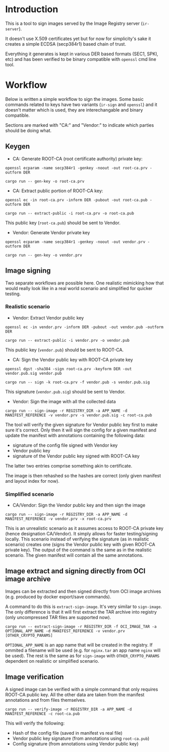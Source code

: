 # Introduction

This is a tool to sign images served by the Image Registry server (`ir-server`).

It doesn't use X.509 certificates yet but for now for simplicity's sake it
creates a simple ECDSA (secp384r1) based chain of trust.

Everything it generates is kept in various DER based formats (SEC1, SPKI, etc)
and has been verified to be binary compatible with `openssl` cmd line tool.

# Workflow

Below is written a simple workflow to sign the images. Some basic commands
related to keys have two variants (`ir-sign` and `openssl`) and it doesn't matter
which is used, they are interechangable and binary compatible.

Sections are marked with "CA:" and "Vendor:" to indicate which parties should be
doing what.

## Keygen

- CA: Generate ROOT-CA (root certificate authority) private key:

```
openssl ecparam -name secp384r1 -genkey -noout -out root-ca.prv -outform DER
```

```
cargo run -- gen-key -o root-ca.prv
```

- CA: Extract public portion of ROOT-CA key:

```
openssl ec -in root-ca.prv -inform DER -pubout -out root-ca.pub -outform DER
```

```
cargo run -- extract-public -i root-ca.prv -o root-ca.pub
```

This public key (`root-ca.pub`) should be sent to Vendor.

- Vendor: Generate Vendor private key

```
openssl ecparam -name secp384r1 -genkey -noout -out vendor.prv -outform DER
```

```
cargo run -- gen-key -o vendor.prv
```

## Image signing

Two separate workflows are possible here. One realistic mimicking how that would
really look like in a real world scenario and simplified for quicker testing.

### Realistic scenario

- Vendor: Extract Vendor public key

```
openssl ec -in vendor.prv -inform DER -pubout -out vendor.pub -outform DER
```

```
cargo run -- extract-public -i vendor.prv -o vendor.pub
```

This public key (`vendor.pub`) should be sent to ROOT-CA.

- CA: Sign the Vendor public key with ROOT-CA private key

```
openssl dgst -sha384 -sign root-ca.prv -keyform DER -out vendor.pub.sig vendor.pub
```

```
cargo run -- sign -k root-ca.prv -f vendor.pub -s vendor.pub.sig
```

This signature (`vendor.pub.sig`) should be sent to Vendor.

- Vendor: Sign the image with all the collected data

```
cargo run -- sign-image -r REGISTRY_DIR -a APP_NAME -d MANIFEST_REFERENCE -v vendor.prv -s vendor.pub.sig -c root-ca.pub
```

The tool will verify the given signature for Vendor public key first to make
sure it's correct. Only then it will sign the config for a given manifest and
update the manifest with annotations containing the following data:

  * signature of the config file signed with Vendor key
  * Vendor public key
  * signature of the Vendor public key signed with ROOT-CA key

The latter two entries comprise something akin to certificate.

The image is then rehashed so the hashes are correct (only given manifest and
layout index for now).

### Simplified scenario

- CA/Vendor: Sign the Vendor public key and then sign the image

```
cargo run -- sign-image -r REGISTRY_DIR -a APP_NAME -d MANIFEST_REFERENCE -v vendor.prv -x root-ca.prv
```

This is an unrealistic scenario as it assumes access to ROOT-CA private key
(hence designation CA/Vendor). It simply allows for faster testing/signing
locally. This scenario instead of verifying the signature (as in realistic
scenario) creates one (signs the Vendor public key with given ROOT-CA private
key). The output of the command is the same as in the realistic scenario. The
given manifest will contain all the same annotations.

## Image extract and signing directly from OCI image archive

Images can be extracted and then signed directly from OCI image archives
(e.g. produced by docker export/save commands).

A command to do this is `extract-sign-image`. It's very similar to
`sign-image`. The only difference is that it will first extract the TAR archive
into registry (only uncompressed TAR files are supported now).

```
cargo run -- extract-sign-image -r REGISTRY_DIR -f OCI_IMAGE_TAR -a OPTIONAL_APP_NAME -d MANIFEST_REFERENCE -v vendor.prv [OTHER_CRYPTO_PARAMS]
```

`OPTIONAL_APP_NAME` is an app name that will be created in the registry. If
ommited a filename will be used (e.g. for `nginx.tar` an app name `nginx` will
be used). The rest is the same as for `sign-image` with `OTHER_CRYPTO_PARAMS`
dependent on realistic or simplified scenario.

## Image verification

A signed image can be verified with a simple command that only requires ROOT-CA
public key. All the other data are taken from the manifest annotations and from
files themselves.

```
cargo run -- verify-image -r REGISTRY_DIR -a APP_NAME -d MANIFEST_REFERENCE -c root-ca.pub
```

This will verify the following:

  * Hash of the config file (saved in manifest vs real file)
  * Vendor public key signature (from annotations using `root-ca.pub`)
  * Config signature (from annotations using Vendor public key)
